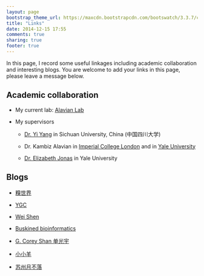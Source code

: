 ```yaml
---
layout: page
bootstrap_theme_url: https://maxcdn.bootstrapcdn.com/bootswatch/3.3.7/cerulean/bootstrap.min.css
title: "Links"
date: 2014-12-15 17:55
comments: true
sharing: true
footer: true
---
```



In this page, I record some useful linkages including academic collaboration and interesting blogs. You are welcome to add your links in this page, please leave a message below. 

## Academic collaboration ##

* My current lab: [Alavian Lab](http://alavianlab.org/)

* My supervisors

    * [Dr. Yi Yang](http://life.scu.edu.cn/webContent.asp?id=965&type=shiziduiwu) in Sichuan University, China (中国四川大学) 

    * Dr. Kambiz Alavian in [Imperial College London](http://www.imperial.ac.uk/people/k.alavian) and in [Yale University](http://endocrinology.yale.edu/people/kambiz_alavian.profile)

    * [Dr. Elizabeth Jonas](http://bbs.yale.edu/people/elizabeth_jonas.profile) in Yale University


## Blogs ##

* [糗世界](http://qiubio.com/)

* [YGC](https://guangchuangyu.github.io/)

* [Wei Shen](http://blog.shenwei.me/)

* [Buskined bioinformatics](http://runsheng.github.io/)

* [G. Corey Shan 单光宇](https://shanguangyu.com/) 

* [小小羊](https://yangfangs.github.io/)

* [苏州月不落](https://godinlove.github.io/)






